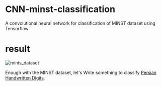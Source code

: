 # CNN-minst-classification
A convolutional neural network for classification of MINST dataset using Tensorflow

# result
![mints_dataset](https://user-images.githubusercontent.com/13776994/75749768-d537a680-5d37-11ea-80bf-5b4e5632d505.png)

Enough with the MINST dataset, let's Write something to classify [Persian Handwritten Digits](http://farsiocr.ir/مجموعه-داده/مجموعه-ارقام-دستنویس-هدی/).
